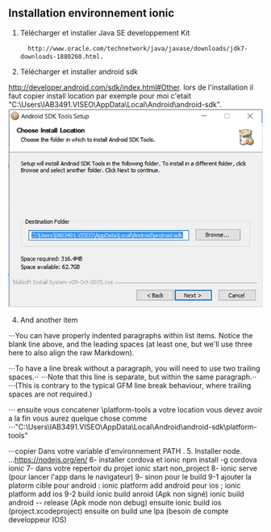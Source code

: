 ## Installation environnement ionic 



1. Télécharger et installer Java SE developpement Kit 

         http://www.oracle.com/technetwork/java/javase/downloads/jdk7-downloads-1880260.html.

2. Télécharger et installer  android sdk

http://developer.android.com/sdk/index.html#Other.
lors de l'installation il faut  copier install location  par exemple pour moi c'etait "C:\Users\IAB3491.VISEO\AppData\Local\Android\android-sdk\".
 ![alt text](https://github.com/abouelaiz/ionic_project/blob/master/install.PNG "Logo Title Text 1")

4. And another item

⋅⋅⋅You can have properly indented paragraphs within list items. Notice the blank line above, and the leading spaces (at least one, but we'll use three here to also align the raw Markdown).

⋅⋅⋅To have a line break without a paragraph, you will need to use two trailing spaces.⋅⋅
⋅⋅⋅Note that this line is separate, but within the same paragraph.⋅⋅
⋅⋅⋅(This is contrary to the typical GFM line break behaviour, where trailing spaces are not required.)

⋅⋅⋅ ensuite vous concatener \platform-tools a votre location vous devez avoir a la fin vous aurez quelque chose comme 
⋅⋅⋅"C:\Users\IAB3491.VISEO\AppData\Local\Android\android-sdk\platform-tools"

⋅⋅⋅copier Dans votre variable d'environnement PATH .
5. Installer node.
...https://nodejs.org/en/
6- installer cordova et ionic 
npm install -g cordova ionic
7- dans votre repertoir du projet 
 ionic start non_project
8- ionic serve (pour lancer l'app dans le navigateur)
9- sinon pour le build 
 9-1 ajouter la platorm cible 
     pour android : ionic platform add android
     pour ios ; ionic platform add ios
 9-2 build 
     ionic build anroid (Apk non signé)
     ionic build android -- release (Apk mode non debug) ensuite 
     ionic build ios (project.xcodeproject) ensuite on build une Ipa (besoin de compte developpeur IOS)